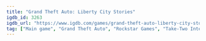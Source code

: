 ```yaml
---
title: "Grand Theft Auto: Liberty City Stories"
igdb_id: 3263
igdb_url: "https://www.igdb.com/games/grand-theft-auto-liberty-city-stories"
tag: ["Main game", "Grand Theft Auto", "Rockstar Games", "Take-Two Interactive", "Rockstar Leeds", "Rockstar North", "Racing", "Adventure", "Single player", "Multiplayer", "Third person", "Action", "Comedy", "Sandbox", "Open world"]
---
```

